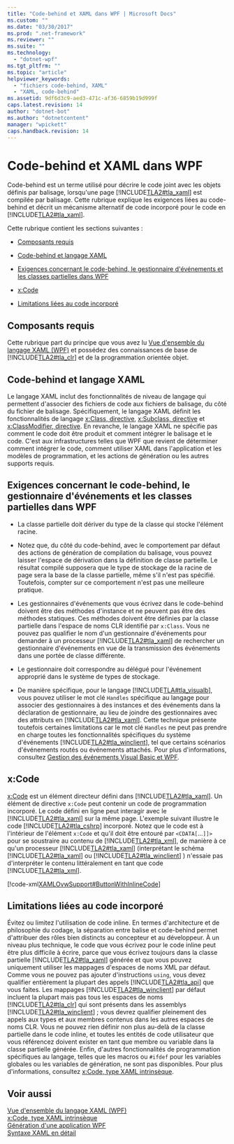 ```yaml
---
title: "Code-behind et XAML dans WPF | Microsoft Docs"
ms.custom: ""
ms.date: "03/30/2017"
ms.prod: ".net-framework"
ms.reviewer: ""
ms.suite: ""
ms.technology: 
  - "dotnet-wpf"
ms.tgt_pltfrm: ""
ms.topic: "article"
helpviewer_keywords: 
  - "fichiers code-behind, XAML"
  - "XAML, code-behind"
ms.assetid: 9df6d3c9-aed3-471c-af36-6859b19d999f
caps.latest.revision: 14
author: "dotnet-bot"
ms.author: "dotnetcontent"
manager: "wpickett"
caps.handback.revision: 14
---
```

# Code-behind et XAML dans WPF
<a name="introduction"></a> Code\-behind est un terme utilisé pour décrire le code joint avec les objets définis par balisage, lorsqu'une page [!INCLUDE[TLA2#tla_xaml](../../../../includes/tla2sharptla-xaml-md.md)] est compilée par balisage.  Cette rubrique explique les exigences liées au code\-behind et décrit un mécanisme alternatif de code incorporé pour le code en [!INCLUDE[TLA2#tla_xaml](../../../../includes/tla2sharptla-xaml-md.md)].  
  
 Cette rubrique contient les sections suivantes :  
  
-   [Composants requis](#Prerequisites)  
  
-   [Code\-behind et langage XAML](#codebehind_and_the_xaml_language)  
  
-   [Exigences concernant le code\-behind, le gestionnaire d'événements et les classes partielles dans WPF](#Code_behind__Event_Handler__and_Partial_Class)  
  
-   [x:Code](#x_Code)  
  
-   [Limitations liées au code incorporé](#Inline_Code_Limitations)  
  
<a name="Prerequisites"></a>   
## Composants requis  
 Cette rubrique part du principe que vous avez lu [Vue d'ensemble du langage XAML \(WPF\)](../../../../docs/framework/wpf/advanced/xaml-overview-wpf.md) et possédez des connaissances de base de [!INCLUDE[TLA2#tla_clr](../../../../includes/tla2sharptla-clr-md.md)] et de la programmation orientée objet.  
  
<a name="codebehind_and_the_xaml_language"></a>   
## Code\-behind et langage XAML  
 Le langage XAML inclut des fonctionnalités de niveau de langage qui permettent d'associer des fichiers de code aux fichiers de balisage, du côté du fichier de balisage.  Spécifiquement, le langage XAML définit les fonctionnalités de langage [x:Class, directive](../../../../docs/framework/xaml-services/x-class-directive.md), [x:Subclass, directive](../../../../docs/framework/xaml-services/x-subclass-directive.md) et [x:ClassModifier, directive](../../../../docs/framework/xaml-services/x-classmodifier-directive.md).  En revanche, le langage XAML ne spécifie pas comment le code doit être produit et comment intégrer le balisage et le code.  C'est aux infrastructures telles que WPF que revient de déterminer comment intégrer le code, comment utiliser XAML dans l'application et les modèles de programmation, et les actions de génération ou les autres supports requis.  
  
<a name="Code_behind__Event_Handler__and_Partial_Class"></a>   
## Exigences concernant le code\-behind, le gestionnaire d'événements et les classes partielles dans WPF  
  
-   La classe partielle doit dériver du type de la classe qui stocke l'élément racine.  
  
-   Notez que, du côté du code\-behind, avec le comportement par défaut des actions de génération de compilation du balisage, vous pouvez laisser l'espace de dérivation dans la définition de classe partielle.  Le résultat compilé supposera que le type de stockage de la racine de page sera la base de la classe partielle, même s'il n'est pas spécifié.  Toutefois, compter sur ce comportement n'est pas une meilleure pratique.  
  
-   Les gestionnaires d'événements que vous écrivez dans le code\-behind doivent être des méthodes d'instance et ne peuvent pas être des méthodes statiques.  Ces méthodes doivent être définies par la classe partielle dans l'espace de noms CLR identifié par `x:Class`.  Vous ne pouvez pas qualifier le nom d'un gestionnaire d'événements pour demander à un processeur [!INCLUDE[TLA2#tla_xaml](../../../../includes/tla2sharptla-xaml-md.md)] de rechercher un gestionnaire d'événements en vue de la transmission des événements dans une portée de classe différente.  
  
-   Le gestionnaire doit correspondre au délégué pour l'événement approprié dans le système de types de stockage.  
  
-   De manière spécifique, pour le langage [!INCLUDE[TLA#tla_visualb](../../../../includes/tlasharptla-visualb-md.md)], vous pouvez utiliser le mot clé `Handles` spécifique au langage pour associer des gestionnaires à des instances et des événements dans la déclaration de gestionnaire, au lieu de joindre des gestionnaires avec des attributs en [!INCLUDE[TLA2#tla_xaml](../../../../includes/tla2sharptla-xaml-md.md)].  Cette technique présente toutefois certaines limitations car le mot clé `Handles` ne peut pas prendre en charge toutes les fonctionnalités spécifiques du système d'événements [!INCLUDE[TLA2#tla_winclient](../../../../includes/tla2sharptla-winclient-md.md)], tel que certains scénarios d'événements routés ou événements attachés.  Pour plus d'informations, consultez [Gestion des événements Visual Basic et WPF](../../../../docs/framework/wpf/advanced/visual-basic-and-wpf-event-handling.md).  
  
<a name="x_Code"></a>   
## x:Code  
 [x:Code](../../../../docs/framework/xaml-services/x-code-intrinsic-xaml-type.md) est un élément directeur défini dans [!INCLUDE[TLA2#tla_xaml](../../../../includes/tla2sharptla-xaml-md.md)]. Un élément de directive `x:Code` peut contenir un code de programmation incorporé.  Le code défini en ligne peut interagir avec le [!INCLUDE[TLA2#tla_xaml](../../../../includes/tla2sharptla-xaml-md.md)] sur la même page.  L'exemple suivant illustre le code [!INCLUDE[TLA2#tla_cshrp](../../../../includes/tla2sharptla-cshrp-md.md)] incorporé.  Notez que le code est à l'intérieur de l'élément `x:Code` et qu'il doit être entouré par `<CDATA[`...`]]>` pour se soustraire au contenu de [!INCLUDE[TLA2#tla_xml](../../../../includes/tla2sharptla-xml-md.md)], de manière à ce qu'un processeur [!INCLUDE[TLA2#tla_xaml](../../../../includes/tla2sharptla-xaml-md.md)] \(interprétant le schéma [!INCLUDE[TLA2#tla_xaml](../../../../includes/tla2sharptla-xaml-md.md)] ou [!INCLUDE[TLA2#tla_winclient](../../../../includes/tla2sharptla-winclient-md.md)] \) n'essaie pas d'interpréter le contenu littéralement en tant que code [!INCLUDE[TLA2#tla_xml](../../../../includes/tla2sharptla-xml-md.md)].  
  
 [!code-xml[XAMLOvwSupport#ButtonWithInlineCode](../../../../samples/snippets/csharp/VS_Snippets_Wpf/XAMLOvwSupport/CSharp/page4.xaml#buttonwithinlinecode)]  
  
<a name="Inline_Code_Limitations"></a>   
## Limitations liées au code incorporé  
 Évitez ou limitez l'utilisation de code inline.  En termes d'architecture et de philosophie du codage, la séparation entre balise et code\-behind permet d'attribuer des rôles bien distincts au concepteur et au développeur.  À un niveau plus technique, le code que vous écrivez pour le code inline peut être plus difficile à écrire, parce que vous écrivez toujours dans la classe partielle [!INCLUDE[TLA2#tla_xaml](../../../../includes/tla2sharptla-xaml-md.md)] générée et que vous pouvez uniquement utiliser les mappages d'espaces de noms XML par défaut.  Comme vous ne pouvez pas ajouter d'instructions `using`, vous devez qualifier entièrement la plupart des appels [!INCLUDE[TLA2#tla_api](../../../../includes/tla2sharptla-api-md.md)] que vous faites.  Les mappages [!INCLUDE[TLA2#tla_winclient](../../../../includes/tla2sharptla-winclient-md.md)] par défaut incluent la plupart mais pas tous les espaces de noms [!INCLUDE[TLA2#tla_clr](../../../../includes/tla2sharptla-clr-md.md)] qui sont présents dans les assemblys [!INCLUDE[TLA2#tla_winclient](../../../../includes/tla2sharptla-winclient-md.md)] ; vous devrez qualifier pleinement des appels aux types et aux membres contenus dans les autres espaces de noms CLR.  Vous ne pouvez rien définir non plus au\-delà de la classe partielle dans le code inline, et toutes les entités de code utilisateur que vous référencez doivent exister en tant que membre ou variable dans la classe partielle générée.  Enfin, d'autres fonctionnalités de programmation spécifiques au langage, telles que les macros ou `#ifdef` pour les variables globales ou les variables de génération, ne sont pas disponibles.  Pour plus d'informations, consultez [x:Code, type XAML intrinsèque](../../../../docs/framework/xaml-services/x-code-intrinsic-xaml-type.md).  
  
## Voir aussi  
 [Vue d'ensemble du langage XAML \(WPF\)](../../../../docs/framework/wpf/advanced/xaml-overview-wpf.md)   
 [x:Code, type XAML intrinsèque](../../../../docs/framework/xaml-services/x-code-intrinsic-xaml-type.md)   
 [Génération d'une application WPF](../../../../docs/framework/wpf/app-development/building-a-wpf-application-wpf.md)   
 [Syntaxe XAML en détail](../../../../docs/framework/wpf/advanced/xaml-syntax-in-detail.md)